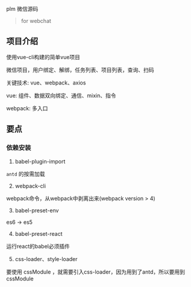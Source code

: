 plm 微信源码

> for webchat

## 项目介绍

使用vue-cli构建的简单vue项目

微信项目，用户绑定、解绑，任务列表、项目列表，查询、扫码

关键技术: vue、webpack、axios

vue: 组件、数据双向绑定、通信、mixin、指令

webpack: 多入口

## 要点

### 依赖安装

1. babel-plugin-import

`antd` 的按需加载

2. webpack-cli

webpack命令，从webpack中剥离出来(webpack version > 4)

3. babel-preset-env

es6 -> es5

4. babel-preset-react

运行react的babel必须插件

5. css-loader、style-loader

要使用 cssModule ，就需要引入css-loader，因为用到了antd，所以要用到 cssModule
